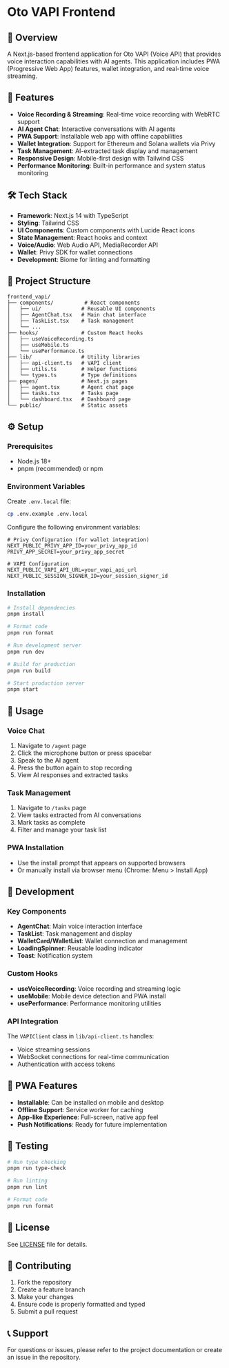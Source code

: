 # Oto VAPI Frontend

## 📖 Overview

A Next.js-based frontend application for Oto VAPI (Voice API) that provides voice interaction capabilities with AI agents. This application includes PWA (Progressive Web App) features, wallet integration, and real-time voice streaming.

## 🚀 Features

- **Voice Recording & Streaming**: Real-time voice recording with WebRTC support
- **AI Agent Chat**: Interactive conversations with AI agents
- **PWA Support**: Installable web app with offline capabilities
- **Wallet Integration**: Support for Ethereum and Solana wallets via Privy
- **Task Management**: AI-extracted task display and management
- **Responsive Design**: Mobile-first design with Tailwind CSS
- **Performance Monitoring**: Built-in performance and system status monitoring

## 🛠️ Tech Stack

- **Framework**: Next.js 14 with TypeScript
- **Styling**: Tailwind CSS
- **UI Components**: Custom components with Lucide React icons
- **State Management**: React hooks and context
- **Voice/Audio**: Web Audio API, MediaRecorder API
- **Wallet**: Privy SDK for wallet connections
- **Development**: Biome for linting and formatting

## 📁 Project Structure

```
frontend_vapi/
├── components/          # React components
│   ├── ui/             # Reusable UI components
│   ├── AgentChat.tsx   # Main chat interface
│   ├── TaskList.tsx    # Task management
│   └── ...
├── hooks/              # Custom React hooks
│   ├── useVoiceRecording.ts
│   ├── useMobile.ts
│   └── usePerformance.ts
├── lib/                # Utility libraries
│   ├── api-client.ts   # VAPI client
│   ├── utils.ts        # Helper functions
│   └── types.ts        # Type definitions
├── pages/              # Next.js pages
│   ├── agent.tsx       # Agent chat page
│   ├── tasks.tsx       # Tasks page
│   └── dashboard.tsx   # Dashboard page
└── public/             # Static assets
```

## ⚙️ Setup

### Prerequisites

- Node.js 18+
- pnpm (recommended) or npm

### Environment Variables

Create `.env.local` file:

```bash
cp .env.example .env.local
```

Configure the following environment variables:

```env
# Privy Configuration (for wallet integration)
NEXT_PUBLIC_PRIVY_APP_ID=your_privy_app_id
PRIVY_APP_SECRET=your_privy_app_secret

# VAPI Configuration
NEXT_PUBLIC_VAPI_API_URL=your_vapi_api_url
NEXT_PUBLIC_SESSION_SIGNER_ID=your_session_signer_id
```

### Installation

```bash
# Install dependencies
pnpm install

# Format code
pnpm run format

# Run development server
pnpm run dev

# Build for production
pnpm run build

# Start production server
pnpm start
```

## 🎯 Usage

### Voice Chat

1. Navigate to `/agent` page
2. Click the microphone button or press spacebar
3. Speak to the AI agent
4. Press the button again to stop recording
5. View AI responses and extracted tasks

### Task Management

1. Navigate to `/tasks` page
2. View tasks extracted from AI conversations
3. Mark tasks as complete
4. Filter and manage your task list

### PWA Installation

- Use the install prompt that appears on supported browsers
- Or manually install via browser menu (Chrome: Menu > Install App)

## 🔧 Development

### Key Components

- **AgentChat**: Main voice interaction interface
- **TaskList**: Task management and display
- **WalletCard/WalletList**: Wallet connection and management
- **LoadingSpinner**: Reusable loading indicator
- **Toast**: Notification system

### Custom Hooks

- **useVoiceRecording**: Voice recording and streaming logic
- **useMobile**: Mobile device detection and PWA install
- **usePerformance**: Performance monitoring utilities

### API Integration

The `VAPIClient` class in `lib/api-client.ts` handles:

- Voice streaming sessions
- WebSocket connections for real-time communication
- Authentication with access tokens

## 📱 PWA Features

- **Installable**: Can be installed on mobile and desktop
- **Offline Support**: Service worker for caching
- **App-like Experience**: Full-screen, native app feel
- **Push Notifications**: Ready for future implementation

## 🧪 Testing

```bash
# Run type checking
pnpm run type-check

# Run linting
pnpm run lint

# Format code
pnpm run format
```

## 📄 License

See [LICENSE](./LICENSE) file for details.

## 🤝 Contributing

1. Fork the repository
2. Create a feature branch
3. Make your changes
4. Ensure code is properly formatted and typed
5. Submit a pull request

## 📞 Support

For questions or issues, please refer to the project documentation or create an issue in the repository.
